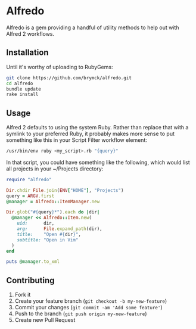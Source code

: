 # Alfredo

Alfredo is a gem providing a handful of utility methods to help out with Alfred
2 workflows.

## Installation

Until it's worthy of uploading to RubyGems:

```zsh
git clone https://github.com/brymck/alfredo.git
cd alfredo
bundle update
rake install
```

## Usage

Alfred 2 defaults to using the system Ruby. Rather than replace that with a
symlink to your preferred Ruby, it probably makes more sense to put something
like this in your Script Filter workflow element:

```zsh
/usr/bin/env ruby <my_script>.rb "{query}"
```

In that script, you could have something like the following, which would list
all projects in your ~/Projects directory:

```ruby
require "alfredo"

Dir.chdir File.join(ENV["HOME"], "Projects")
query = ARGV.first
@manager = Alfredo::ItemManager.new

Dir.glob("#{query}*").each do |dir|
  @manager << Alfredo::Item.new(
    uid:      dir,
    arg:      File.expand_path(dir),
    title:    "Open #{dir}",
    subtitle: "Open in Vim"
  )
end

puts @manager.to_xml
```

## Contributing

1. Fork it
2. Create your feature branch (`git checkout -b my-new-feature`)
3. Commit your changes (`git commit -am 'Add some feature'`)
4. Push to the branch (`git push origin my-new-feature`)
5. Create new Pull Request
